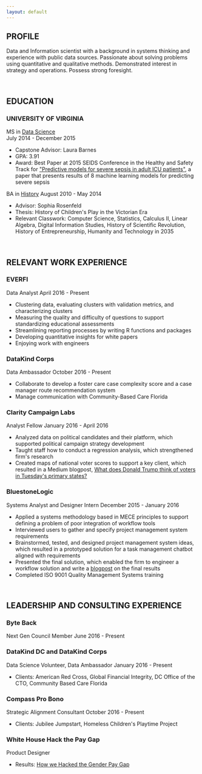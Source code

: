 ```yaml
---
layout: default
---
```


## PROFILE 
Data and Information scientist with a background in systems thinking and experience with public data sources. Passionate about solving problems using quantitative and qualitative methods. Demonstrated interest in strategy and operations. Possess strong foresight.

 <br>
 
## EDUCATION
 
### UNIVERSITY OF VIRGINIA
MS in [Data Science](https://dsi.virginia.edu/)  
July 2014 - December 2015
* Capstone Advisor: Laura Barnes  
* GPA: 3.91
* Award: Best Paper at 2015 SEIDS Conference in the Healthy and Safety Track for ["Predictive models for severe sepsis in adult ICU patients"](http://ieeexplore.ieee.org/document/7116970/), a paper that presents results of 8 machine learning models for predicting severe sepsis
 
BA in [History](http://as.virginia.edu)
August 2010 - May 2014
* Advisor: Sophia Rosenfeld
* Thesis: History of Children's Play in the Victorian Era
* Relevant Classwork: Computer Science, Statistics, Calculus II, Linear Algebra, Digital Information Studies, History of Scientific Revolution, History of Entrepreneurship, Humanity and Technology in 2035
 
<br>
 
## RELEVANT WORK EXPERIENCE

### EVERFI
Data Analyst
April 2016 - Present
* Clustering data, evaluating clusters with validation metrics, and characterizing clusters
* Measuring the quality and difficulty of questions to support standardizing educational assessments
* Streamlining reporting processes by writing R functions and packages
* Developing quantitative insights for white papers
* Enjoying work with engineers
 
### DataKind Corps
Data Ambassador
October 2016 - Present
* Collaborate to develop a foster care case complexity score and a case manager route recommendation system
* Manage communication with Community-Based Care Florida
 
### Clarity Campaign Labs
Analyst Fellow
January 2016 - April 2016
* Analyzed data on political candidates and their platform, which supported political campaign strategy development
* Taught staff how to conduct a regression analysis, which strengthened firm's research
* Created maps of national voter scores to support a key client, which resulted in a Medium blogpost, [What does Donald Trump think of voters in Tuesday's primary states?](https://www.linkedin.com/in/margaret-furr-1567b062/detail/treasury/position:771912109/?entityUrn=urn%3Ali%3Afs_treasuryMedia%3A(ACoAAA1Jr9IBcbODSfDhZqb7EuRSFxQYgmBHmi0%2C51163099))
 
### BluestoneLogic
Systems Analyst and Designer Intern
December 2015 - January 2016
* Applied a systems methodology based in MECE principles to support defining a problem of poor integration of workflow tools
* Interviewed users to gather and specify project management system requirements
* Brainstormed, tested, and designed project management system ideas, which resulted in a prototyped solution for a task management chatbot aligned with requirements
* Presented the final solution, which enabled the firm to engineer a workflow solution and write a [blogpost](https://medium.com/bluestone-logic/these-are-in-fact-the-bots-we-were-looking-for-4ec2ca108fc2) on the final results
* Completed ISO 9001 Quality Management Systems training
 
<br>
 
## LEADERSHIP AND CONSULTING EXPERIENCE
 
### Byte Back
Next Gen Council Member
June 2016 - Present

### DataKind DC and DataKind Corps
Data Science Volunteer, Data Ambassador
January 2016 - Present
* Clients: American Red Cross, Global Financial Integrity, DC Office of the CTO, Community Based Care Florida
 
### Compass Pro Bono
Strategic Alignment Consultant
October 2016 - Present
* Clients: Jubilee Jumpstart, Homeless Children's Playtime Project 
 
### White House Hack the Pay Gap
Product Designer
* Results: [How we Hacked the Gender Pay Gap](https://medium.com/presidential-innovation-fellows/how-we-hacked-the-gender-pay-gap-1d7a9304950)

<br> 
